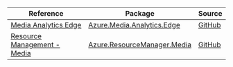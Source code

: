 | Reference | Package | Source |
|---|---|---|
|[Media Analytics Edge](media.analytics.edge-readme.md)|[Azure.Media.Analytics.Edge](https://www.nuget.org/packages/Azure.Media.Analytics.Edge)|[GitHub](https://github.com/Azure/azure-sdk-for-net/blob/main/)|
|[Resource Management - Media](resourcemanager.media-readme.md)|[Azure.ResourceManager.Media](https://www.nuget.org/packages/Azure.ResourceManager.Media)|[GitHub](https://github.com/Azure/azure-sdk-for-net/blob/main/sdk/mediaservices/Azure.ResourceManager.Media)|
